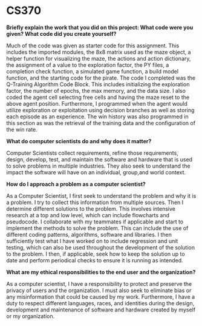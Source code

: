 # CS370

<b>Briefly explain the work that you did on this project: What code were you given? What code did you create yourself?</b>

Much of the code was given as starter code for this assignment. This includes the imported modules, the 8x8 matrix used as the maze object, a helper function for visualizing the maze, the actions and action dictionary, the assignment of a value to the exploration factor, the PY files, a completion check function, a simulated game function, a build model function, and the starting code for the pirate.
The code I completed was the Q-Training Algorithm Code Block. This includes initializing the exploration factor, the number of epochs, the max memory, and the data size. I also coded the agent cell selecting free cells and having the maze reset to the above agent position. Furthermore, I programmed when the agent would utilize exploration or exploitation using decision branches as well as storing each episode as an experience. The win history was also programmed in this section as was the retrieval of the training data and the configuration of the win rate. 

<b>What do computer scientists do and why does it matter?</b>

Computer Scientists collect requirements, refine those requirements, design, develop, test, and maintain the software and hardware that is used to solve problems in multiple industries. They also seek to understand the impact the software will have on an individual, group,and world context.

<b>How do I approach a problem as a computer scientist?</b>

As a Computer Scientist, I first seek to understand the problem and why it is a problem. I try to collect this information from multiple sources. Then I determine different solutions to the problem. This involves intensive research at a top and low level, which can include flowcharts and pseudocode. I collaborate with my teammates if applicable and start to implement the methods to solve the problem. This can include the use of different coding patterns, algorithms, software and libraries. I then sufficiently test what I have worked on to include regression and unit testing, which can also be used throughout the development of the solution to the problem. I then, if applicable, seek how to keep the solution up to date and perform periodical checks to ensure it is running as intended.

<b>What are my ethical responsibilities to the end user and the organization?</b>

As a computer scientist, I have a responsibility to protect and preserve the privacy of users and the organization. I must also seek to eliminate bias or any misinformation that could be caused by my work. Furthermore, I have a duty to respect different languages, races, and identities during the design, development and maintenance of software and hardware created by myself or my organization.
